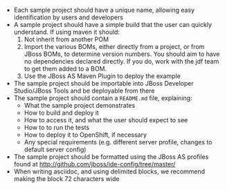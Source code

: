 ---
---

* Each sample project should have a unique name, allowing easy identification by users and developers
* A sample project should have a simple build that the user can quickly understand. If using maven it should:
  1. Not inherit from another POM
  2. Import the various BOMs, either directly from a project, or from JBoss BOMs, to determine version numbers. You should aim to have no dependencies declared directly. If you do, work with the jdf team to get them added to a BOM.
  3. Use the JBoss AS Maven Plugin to deploy the example
* The sample project should be importable into JBoss Developer Studio/JBoss Tools and be deployable from there
* The sample project should contain a `README.md` file, explaining:
   * What the sample project demonstrates
   * How to build and deploy it
   * How to access it, and what the user should expect to see
   * How to to run the tests
   * How to deploy it to OpenShift, if necessary
   * Any special requirements (e.g. different server profile, changes to default server config)
* The sample project should be formatted using the JBoss AS profiles found at <http://github.com/jboss/ide-config/tree/master/>
* When writing asciidoc, and using delimited blocks, we recommend making the block 72 characters wide

